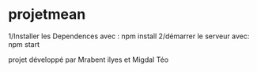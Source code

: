 # projetmean

1/Installer les  Dependences avec :
npm install 
2/démarrer le serveur avec:
npm start


projet développé par Mrabent ilyes et Migdal Téo
